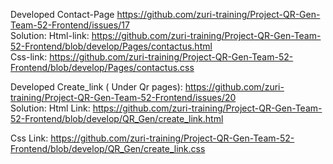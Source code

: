Developed Contact-Page https://github.com/zuri-training/Project-QR-Gen-Team-52-Frontend/issues/17  
Solution: Html-link: https://github.com/zuri-training/Project-QR-Gen-Team-52-Frontend/blob/develop/Pages/contactus.html      
Css-link: https://github.com/zuri-training/Project-QR-Gen-Team-52-Frontend/blob/develop/Pages/contactus.css


Developed Create_link ( Under Qr pages): https://github.com/zuri-training/Project-QR-Gen-Team-52-Frontend/issues/20     
Solution:  Html Link: https://github.com/zuri-training/Project-QR-Gen-Team-52-Frontend/blob/develop/QR_Gen/create_link.html

Css Link: https://github.com/zuri-training/Project-QR-Gen-Team-52-Frontend/blob/develop/QR_Gen/create_link.css
